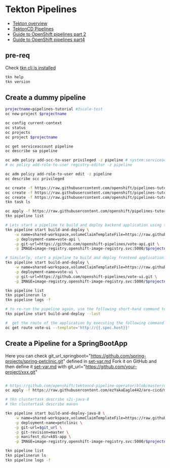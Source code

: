 # Tekton Pipelines

- [Tekton overview](https://tekton.dev/docs/overview)
- [TektonCD Pipelines](https://github.com/tektoncd/pipeline/blob/master/docs/pipelines.md)
- [Guide to OpenShift pipelines part 2](https://www.openshift.com/blog/guide-to-openshift-pipelines-part-2-using-source-2-image-build-in-tekton)
- [Guide to OpenShift pipelines part4](https://www.openshift.com/blog/guide-to-openshift-pipelines-part-4-application-deployment-and-pipeline-orchestration-1)

## pre-req
Check [tkn cli is installed](./tools.md#how-to-install-tekton-cli)

```sh
tkn help
tkn version
```

## Create a dummy pipeline

```sh
projectname=pipelines-tutorial #3scale-test
oc new-project $projectname

oc config current-context
oc status
oc projects
oc project $projectname

oc get serviceaccount pipeline
oc describe sa pipeline

oc adm policy add-scc-to-user privileged -z pipeline # system:serviceaccount:3scale-test:pipeline
# oc policy add-role-to-user registry-editor -z pipeline

oc adm policy add-role-to-user edit -z pipeline
oc describe scc privileged

oc create -f https://raw.githubusercontent.com/openshift/pipelines-tutorial/master/01_pipeline/01_apply_manifest_task.yaml
oc create -f https://raw.githubusercontent.com/openshift/pipelines-tutorial/master/01_pipeline/02_update_deployment_task.yaml
oc create -f https://raw.githubusercontent.com/openshift/pipelines-tutorial/master/01_pipeline/03_persistent_volume_claim.yaml
tkn task ls

oc apply -f https://raw.githubusercontent.com/openshift/pipelines-tutorial/master/01_pipeline/04_pipeline.yaml
tkn pipeline list

# Lets start a pipeline to build and deploy backend application using tkn:
tkn pipeline start build-and-deploy \
    -w name=shared-workspace,volumeClaimTemplateFile=https://raw.githubusercontent.com/openshift/pipelines-tutorial/master/01_pipeline/03_persistent_volume_claim.yaml \
    -p deployment-name=vote-api \
    -p git-url=https://github.com/openshift-pipelines/vote-api.git \
    -p IMAGE=image-registry.openshift-image-registry.svc:5000/$projectname/vote-api

# Similarly, start a pipeline to build and deploy frontend application:
tkn pipeline start build-and-deploy \
    -w name=shared-workspace,volumeClaimTemplateFile=https://raw.githubusercontent.com/openshift/pipelines-tutorial/master/01_pipeline/03_persistent_volume_claim.yaml \
    -p deployment-name=vote-ui \
    -p git-url=https://github.com/openshift-pipelines/vote-ui.git \
    -p IMAGE=image-registry.openshift-image-registry.svc:5000/$projectname/vote-ui

tkn pipeline list
tkn pipelinerun ls
tkn pipeline logs -f

# to re-run the pipeline again, use the following short-hand command to rerun the last pipelinerun again that uses the same workspaces, params and sa used in the previous pipeline run:
tkn pipeline start build-and-deploy --last

#  get the route of the application by executing the following command and access the application
oc get route vote-ui --template='http://{{.spec.host}}'

```

## Create a Pipeline for a SpringBootApp

Here you can check git_url_springboot="https://github.com/spring-projects/spring-petclinic.git" defined in [set-var.md](./set-var.md)
Fork it on GitHub and then define it [set-var.md](./set-var.md) with git_url="https://github.com/your-project/xxx.git"


```sh

# https://github.com/openshift/tektoncd-pipeline-operator/blob/master/deploy/resources/addons/02-clustertasks/s2i-java-8-pr/s2i-java-8-pr-task.yaml
oc apply -f https://raw.githubusercontent.com/ezYakaEagle442/aro-cicd/main/cnf/05_pipeline_java8.yaml

# tkn clustertask describe s2i-java-8
# tkn clustertask describe maven

tkn pipeline start build-and-deploy-java-8 \
    -w name=shared-workspace,volumeClaimTemplateFile=https://raw.githubusercontent.com/openshift/pipelines-tutorial/master/01_pipeline/03_persistent_volume_claim.yaml \
    -p deployment-name=petclinic \
    -p git-url=$git_url \
    -p git-revision=master \
    -p manifest_dir=k8S-app \
    -p IMAGE=image-registry.openshift-image-registry.svc:5000/$projectname/petclinic

tkn pipeline list
tkn pipelinerun ls
tkn pipeline logs -f

```